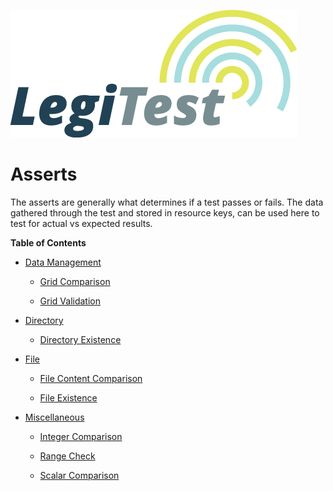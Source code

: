 ﻿![](images/_LegiTestBanner.png)

# Asserts



The asserts are generally what determines if a test passes or fails. The data gathered through the test and stored in resource keys, can be used here to test for actual vs expected results.



**Table of Contents**

- [Data Management](DataManagement.md)

    * [Grid Comparison](GridComparison.md)

    * [Grid Validation](GridValidation.md)

- [Directory](Directory.md)

    * [Directory Existence](DirectoryExistence.md)

- [File](FileAsserts.md)

    * [File Content Comparison](FileContentComparison.md)

    * [File Existence](FileExistence.md)

- [Miscellaneous](MiscellaneousAsserts.md)

    * [Integer Comparison](IntegerComparison.md)

    * [Range Check](RangeCheck.md)

    * [Scalar Comparison](ScalarComparison.md)